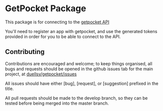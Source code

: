 # GetPocket Package

This package is for connecting to the [getpocket API](http://getpocket.com/developer/)

You'll need to register an app with getpocket, and use the generated tokens provided in order for you to be able to connect to the API.

## Contributing

Contributions are encouraged and welcome; to keep things organised, all bugs and requests should be
opened in the github issues tab for the main project, at [duellsy/getpocket/issues](https://github.com/duellsy/getpocket/issues)

All issues should have either [bug], [request], or [suggestion] prefixed in the title.

All pull requests should be made to the develop branch, so they can be tested before being merged into the master branch.
